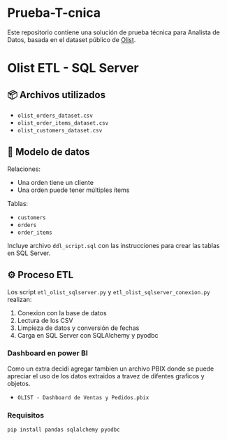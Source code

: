 # Prueba-T-cnica
Este repositorio contiene una solución de prueba técnica para Analista de Datos, basada en el dataset público de [Olist](https://www.kaggle.com/datasets/olistbr/brazilian-ecommerce).
# Olist ETL - SQL Server

## 📦 Archivos utilizados

- `olist_orders_dataset.csv`
- `olist_order_items_dataset.csv`
- `olist_customers_dataset.csv`

## 🧱 Modelo de datos

Relaciones:
- Una orden tiene un cliente
- Una orden puede tener múltiples ítems

Tablas:
- `customers`
- `orders`
- `order_items`

Incluye archivo `ddl_script.sql` con las instrucciones para crear las tablas en SQL Server.

## ⚙️ Proceso ETL

Los script `etl_olist_sqlserver.py` y `etl_olist_sqlserver_conexion.py` realizan:
1. Conexion con la base de datos 
2. Lectura de los CSV
3. Limpieza de datos y conversión de fechas
4. Carga en SQL Server con SQLAlchemy y pyodbc

### Dashboard en power BI
Como un extra decidi agregar tambien un archivo PBIX donde se puede apreciar el uso de los datos extraidos a travez de difentes graficos y objetos.
- `OLIST - Dashboard de Ventas y Pedidos.pbix` 

### Requisitos

```bash
pip install pandas sqlalchemy pyodbc


